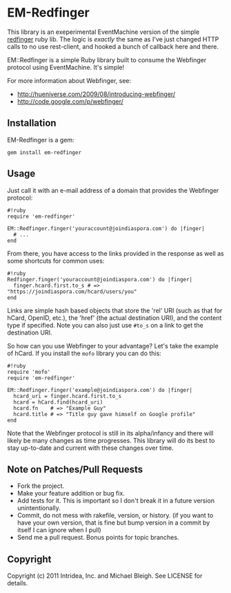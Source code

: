 EM-Redfinger
============

This library is an exeperimental EventMachine version of the simple
[redfinger](https://github.com/intridea/redfinger) ruby lib.  The logic
is *exactly* the same as I've just changed HTTP calls to no use
rest-client, and hooked a bunch of callback here and there.

EM::Redfinger is a simple Ruby library built to consume the Webfinger
protocol using EventMachine. It's simple!

For more information about Webfinger, see:

  * http://hueniverse.com/2009/08/introducing-webfinger/
  * http://code.google.com/p/webfinger/

Installation
------------

EM-Redfinger is a gem:
    
    gem install em-redfinger

Usage
-----

Just call it with an e-mail address of a domain that provides the Webfinger protocol:

    #!ruby
    require 'em-redfinger'
     
    EM::Redfinger.finger('youraccount@joindiaspora.com') do |finger|
      # ...
    end
    
From there, you have access to the links provided in the response as
well as some shortcuts for common uses:

    #!ruby
    Redfinger.finger('youraccount@joindiaspora.com') do |finger|
      finger.hcard.first.to_s # => "https://joindiaspora.com/hcard/users/you"
    end
    
Links are simple hash based objects that store the 'rel' URI (such as
that for hCard, OpenID, etc.), the 'href' (the actual destination URI),
and the content type if specified. Note you can also just use `#to_s` on
a link to get the destination URI.

So how can you use Webfinger to your advantage? Let's take the example
of hCard. If you install the `mofo` library you can do this:

    #!ruby
    require 'mofo'
    require 'em-redfinger'
    
    EM::Redfinger.finger('example@joindiaspora.com') do |finger|
      hcard_uri = finger.hcard.first.to_s
      hcard = hCard.find(hcard_uri)
      hcard.fn    # => "Example Guy"
      hcard.title # => "Title guy gave himself on Google profile"
    end
    
Note that the Webfinger protocol is still in its alpha/infancy and there
will likely be many changes as time progresses.  This library will do
its best to stay up-to-date and current with these changes over time.

Note on Patches/Pull Requests
-----------------------------
 
  * Fork the project.
  * Make your feature addition or bug fix.
  * Add tests for it. This is important so I don't break it in a
    future version unintentionally.
  * Commit, do not mess with rakefile, version, or history. (if you want to have your own version, that is fine but bump version in a commit by itself I can ignore when I pull)
  * Send me a pull request. Bonus points for topic branches.

Copyright
---------

Copyright (c) 2011 Intridea, Inc. and Michael Bleigh. See LICENSE for details.
